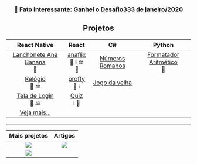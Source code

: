 <h3 align="center"> 🧐️ Fato interessante: Ganhei o <a href="https://github.com/codigofalado/desafio333/pull/41">Desafio333 de janeiro/2020</a></h3>

<h2 align="center">Projetos</h2>

| React Native | React | C# | Python
| :---: | :---: | :---: | :---:
| [Lanchonete Ana Banana](https://github.com/anabeatrizzz/mobile2-app-quatro)<br><span title="Readme">:book:</span> | [anaflix](https://github.com/anabeatrizzz/anaflix)<br><span title="Readme">:book:</span> <span title="Issues">:grey_exclamation:</span> <span title="Licensed">:balance_scale:</span> <span title="Production enviroment">:rocket:</span> | [Números Romanos](https://github.com/anabeatrizzz/atv-qts) | [Formatador Aritmético](https://github.com/anabeatrizzz/formatador-aritmetico)<br><span title="Readme">:book:</span>
| [Relógio](https://github.com/anabeatrizzz/mobile2-app-um)<br><span title="Readme">:book:</span> <span title="Licensed">:balance_scale:</span> | [proffy](https://github.com/anabeatrizzz/proffy-nlw)<br><span title="Readme">:book:</span> <span title="Issues">:grey_exclamation:</span> | [Jogo da velha](https://github.com/anabeatrizzz/tic-tac-toe)
| [Tela de Login](https://github.com/anabeatrizzz/mobile2-app-tres)<br><span title="Readme">:book:</span> <span title="Licensed">:balance_scale:</span> | [Quiz](https://github.com/anabeatrizzz/quiz-se)<br><span title="Issues">:grey_exclamation:</span> <span title="Production enviroment">:rocket:</span>
| [Veja mais...](https://github.com/anabeatrizzz?tab=repositories&q=react-native) | | 

<hr />

| Mais projetos | Artigos
| :---: | :---:
| <a target="_blank" href="https://codepen.io/anabeatrizzz"><img src="https://img.shields.io/badge/CodePen-000000?logo=CodePen&labelColor=000000&style=for-the-badge" /></a> | <a target="_blank" href="https://dev.to/anabeatrizzz"><img src="https://img.shields.io/badge/dev.to-0A0A0A?logo=dev.to&labelColor=000000&style=for-the-badge" /></a>
| <a target="_blank" href="https://repl.it/@AnaBeatriz7"><img src="https://img.shields.io/badge/Repl.it-667881?logo=replit&labelColor=f2f2f2&style=for-the-badge" /></a>
